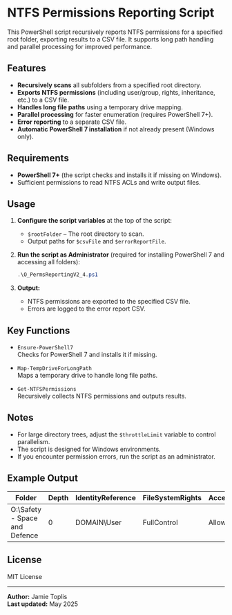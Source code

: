 # NTFS Permissions Reporting Script

This PowerShell script recursively reports NTFS permissions for a specified root folder, exporting results to a CSV file. It supports long path handling and parallel processing for improved performance.

## Features

- **Recursively scans** all subfolders from a specified root directory.
- **Exports NTFS permissions** (including user/group, rights, inheritance, etc.) to a CSV file.
- **Handles long file paths** using a temporary drive mapping.
- **Parallel processing** for faster enumeration (requires PowerShell 7+).
- **Error reporting** to a separate CSV file.
- **Automatic PowerShell 7 installation** if not already present (Windows only).

## Requirements

- **PowerShell 7+** (the script checks and installs it if missing on Windows).
- Sufficient permissions to read NTFS ACLs and write output files.

## Usage

1. **Configure the script variables** at the top of the script:
    - `$rootFolder` – The root directory to scan.
    - Output paths for `$csvFile` and `$errorReportFile`.

2. **Run the script as Administrator** (required for installing PowerShell 7 and accessing all folders):

    ```powershell
    .\O_PermsReportingV2_4.ps1
    ```

3. **Output:**
    - NTFS permissions are exported to the specified CSV file.
    - Errors are logged to the error report CSV.

## Key Functions

- `Ensure-PowerShell7`  
  Checks for PowerShell 7 and installs it if missing.

- `Map-TempDriveForLongPath`  
  Maps a temporary drive to handle long file paths.

- `Get-NTFSPermissions`  
  Recursively collects NTFS permissions and outputs results.

## Notes

- For large directory trees, adjust the `$throttleLimit` variable to control parallelism.
- The script is designed for Windows environments.
- If you encounter permission errors, run the script as an administrator.

## Example Output

| Folder                         | Depth | IdentityReference | FileSystemRights | AccessControlType | IsInherited |
|--------------------------------|-------|------------------|------------------|-------------------|-------------|
| O:\Safety - Space and Defence  | 0     | DOMAIN\User      | FullControl      | Allow             | False       |

## License

MIT License

---

**Author:** Jamie Toplis  
**Last updated:** May 2025